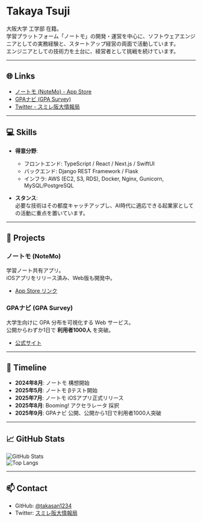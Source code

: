 # Takaya Tsuji

大阪大学 工学部 在籍。  
学習プラットフォーム「ノートモ」の開発・運営を中心に、ソフトウェアエンジニアとしての実務経験と、スタートアップ経営の両面で活動しています。  
エンジニアとしての技術力を土台に、経営者として挑戦を続けています。  

---

## 🌐 Links
- [ノートモ (NoteMo) - App Store](https://apps.apple.com/jp/app/%E3%83%8E%E3%83%BC%E3%83%88%E3%83%A2/id6743961225)  
- [GPAナビ (GPA Survey)](https://gpa-survey.com)  
- [Twitter - スミレ阪大情報局](https://twitter.com/)  

---

## 💻 Skills
- **得意分野**:  
  - フロントエンド: TypeScript / React / Next.js / SwiftUI  
  - バックエンド: Django REST Framework / Flask  
  - インフラ: AWS (EC2, S3, RDS), Docker, Nginx, Gunicorn, MySQL/PostgreSQL  

- **スタンス**:  
  必要な技術はその都度キャッチアップし、AI時代に適応できる起業家としての活動に重点を置いています。  

---

## 🚀 Projects

### ノートモ (NoteMo)
学習ノート共有アプリ。  
iOSアプリをリリース済み、Web版も開発中。  
- [App Store リンク](https://apps.apple.com/jp/app/%E3%83%8E%E3%83%BC%E3%83%88%E3%83%A2/id6743961225)  

### GPAナビ (GPA Survey)
大学生向けに GPA 分布を可視化する Web サービス。  
公開からわずか1日で **利用者1000人** を突破。  
- [公式サイト](https://gpa-survey.com)  

---

## 📅 Timeline

- **2024年8月**: ノートモ 構想開始  
- **2025年5月**: ノートモ βテスト開始  
- **2025年7月**: ノートモ iOSアプリ正式リリース  
- **2025年8月**: Booming! アクセラレータ 採択  
- **2025年9月**: GPAナビ 公開、公開から1日で利用者1000人突破  

---

## 📈 GitHub Stats
![GitHub Stats](https://github-readme-stats.vercel.app/api?username=takasan1234&show_icons=true&theme=default)  
![Top Langs](https://github-readme-stats.vercel.app/api/top-langs/?username=takasan1234&layout=compact)  

---

## 📫 Contact
- GitHub: [@takasan1234](https://github.com/takasan1234)  
- Twitter: [スミレ阪大情報局](https://x.com/osaka89466)  
